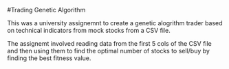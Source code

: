  #Trading Genetic Algorithm 

 This was a university assignemnt to create a genetic alogrithm trader based on technical indicators from mock stocks from a CSV file. 
 
 The assignemt involved reading data from the first 5 cols of the CSV file and then using them to find the optimal number of stocks to sell/buy by finding the best fitness value.

 
